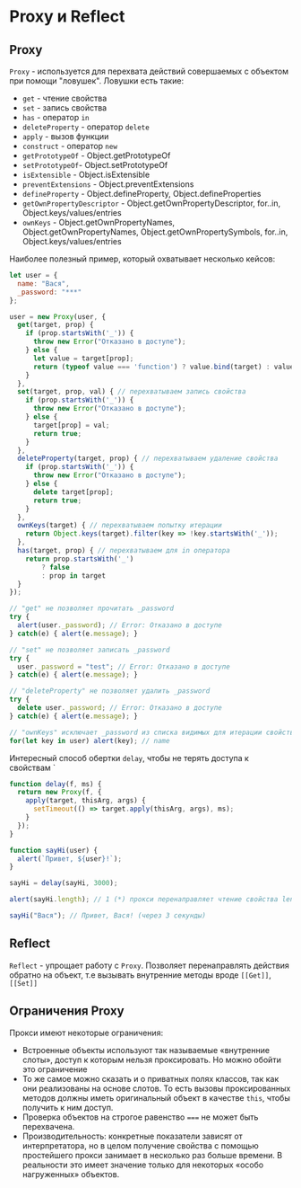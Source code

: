# Proxy и Reflect

## Proxy

`Proxy` - используется для перехвата действий совершаемых с объектом при помощи "ловушек".
Ловушки есть такие:

- `get` - чтение свойства
- `set` - запись свойства
- `has` - оператор `in`
- `deleteProperty` - оператор `delete`
- `apply` - вызов функции
- `construct` - оператор `new`
- `getPrototypeOf` - Object.getPrototypeOf 
- `setPrototypeOf`- Object.setPrototypeOf
- `isExtensible` - Object.isExtensible
- `preventExtensions` - Object.preventExtensions
- `defineProperty` - Object.defineProperty, Object.defineProperties
- `getOwnPropertyDescriptor` - Object.getOwnPropertyDescriptor, for..in, Object.keys/values/entries
- `ownKeys` - Object.getOwnPropertyNames, Object.getOwnPropertyNames, 
  Object.getOwnPropertySymbols, for..in, Object.keys/values/entries

Наиболее полезный пример, который охватывает несколько кейсов:

```js
let user = {
  name: "Вася",
  _password: "***"
};

user = new Proxy(user, {
  get(target, prop) {
    if (prop.startsWith('_')) {
      throw new Error("Отказано в доступе");
    } else {
      let value = target[prop];
      return (typeof value === 'function') ? value.bind(target) : value; // (*)
    }
  },
  set(target, prop, val) { // перехватываем запись свойства
    if (prop.startsWith('_')) {
      throw new Error("Отказано в доступе");
    } else {
      target[prop] = val;
      return true;
    }
  },
  deleteProperty(target, prop) { // перехватываем удаление свойства
    if (prop.startsWith('_')) {
      throw new Error("Отказано в доступе");
    } else {
      delete target[prop];
      return true;
    }
  },
  ownKeys(target) { // перехватываем попытку итерации
    return Object.keys(target).filter(key => !key.startsWith('_'));
  },
  has(target, prop) { // перехватываем для in оператора
    return prop.startsWith('_')
        ? false
        : prop in target
  }
});

// "get" не позволяет прочитать _password
try {
  alert(user._password); // Error: Отказано в доступе
} catch(e) { alert(e.message); }

// "set" не позволяет записать _password
try {
  user._password = "test"; // Error: Отказано в доступе
} catch(e) { alert(e.message); }

// "deleteProperty" не позволяет удалить _password
try {
  delete user._password; // Error: Отказано в доступе
} catch(e) { alert(e.message); }

// "ownKeys" исключает _password из списка видимых для итерации свойств
for(let key in user) alert(key); // name
```

Интересный способ обертки `delay`, чтобы не терять доступа к свойствам `

```js
function delay(f, ms) {
  return new Proxy(f, {
    apply(target, thisArg, args) {
      setTimeout(() => target.apply(thisArg, args), ms);
    }
  });
}

function sayHi(user) {
  alert(`Привет, ${user}!`);
}

sayHi = delay(sayHi, 3000);

alert(sayHi.length); // 1 (*) прокси перенаправляет чтение свойства length на исходную функцию

sayHi("Вася"); // Привет, Вася! (через 3 секунды)
```

## Reflect

`Reflect` - упрощает работу с `Proxy`. Позволяет перенаправлять действия обратно на объект, т.е
вызывать внутренние методы вроде `[[Get]]`, `[[Set]]`

## Ограничения Proxy

Прокси имеют некоторые ограничения:

- Встроенные объекты используют так называемые «внутренние слоты», 
  доступ к которым нельзя проксировать. Но можно обойти это ограничение
- То же самое можно сказать и о приватных полях классов, так как они реализованы на основе 
  слотов. То есть вызовы проксированных методов должны иметь оригинальный объект в качестве `this`, 
  чтобы получить к ним доступ.
- Проверка объектов на строгое равенство `===` не может быть перехвачена.
- Производительность: конкретные показатели зависят от интерпретатора, 
  но в целом получение свойства с помощью простейшего прокси занимает в несколько раз 
  больше времени. В реальности это имеет значение только для некоторых «особо нагруженных» 
  объектов.

